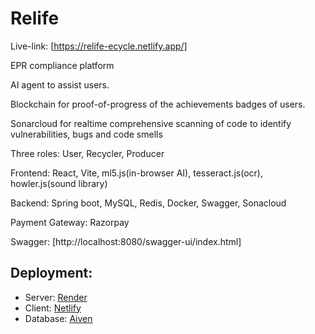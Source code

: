 # Relife
Live-link: [https://relife-ecycle.netlify.app/]

EPR compliance platform

AI agent to assist users.

Blockchain for proof-of-progress of the achievements badges of users.

Sonarcloud for realtime comprehensive scanning of code to identify vulnerabilities, bugs and code smells

Three roles: User, Recycler, Producer

Frontend: React, Vite, ml5.js(in-browser AI), tesseract.js(ocr), howler.js(sound library)

Backend: Spring boot, MySQL, Redis, Docker, Swagger, Sonacloud

Payment Gateway: Razorpay

Swagger: [http://localhost:8080/swagger-ui/index.html]

## Deployment: 
- Server: [Render](https://render.com/)
- Client: [Netlify](https://relife-ecycle.netlify.app/)
- Database: [Aiven](aiven.io/)


